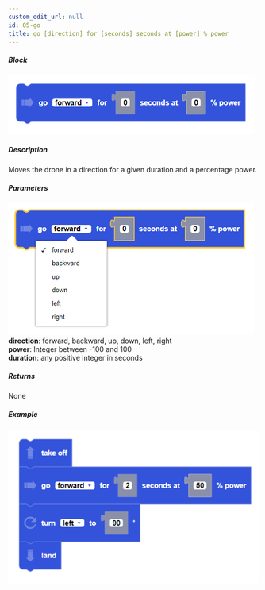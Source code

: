 ```yaml
---
custom_edit_url: null
id: 05-go
title: go [direction] for [seconds] seconds at [power] % power
---
```


##### Block

![go for seconds block image](go_for_seconds_at_power.PNG)

##### Description

Moves the drone in a direction for a given duration and a percentage power.

##### Parameters
![go for seconds block image](go_at_power_params.PNG)
**direction**: forward, backward, up, down, left, right <br /> 
**power**: Integer between -100 and 100 <br /> 
**duration**: any positive integer in seconds

##### Returns

None

##### Example

![go at power example](go_at_power_example.PNG)
